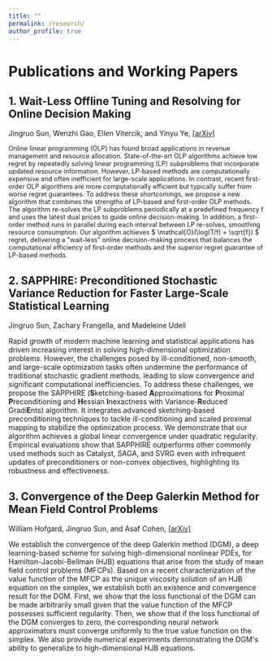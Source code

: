 ```yaml
---
title: ""
permalink: /research/
author_profile: true
---
```


# Publications and Working Papers

## 1. Wait-Less Offline Tuning and Resolving for Online Decision Making

Jingruo Sun, Wenzhi Gao, Ellen Vitercik, and Yinyu Ye, [[arXiv]](https://arxiv.org/abs/2412.09594)

<span style="font-size:90%;"> 
Online linear programming (OLP) has found broad applications in revenue management and resource allocation. State-of-the-art OLP algorithms achieve low regret by repeatedly solving linear programming (LP) subproblems that incorporate updated resource information. However, LP-based methods are computationally expensive and often inefficient for large-scale applications. In contrast, recent first-order OLP algorithms are more computationally efficient but typically suffer from worse regret guarantees. To address these shortcomings, we propose a new algorithm that combines the strengths of LP-based and first-order OLP methods. The algorithm re-solves the LP subproblems periodically at a predefined frequency f and uses the latest dual prices to guide online decision-making. In addition, a first-order method runs in parallel during each interval between LP re-solves, smoothing resource consumption. Our algorithm achieves $ \mathcal{O}(\log(T/f) + \sqrt{f}) $ regret, delivering a "wait-less" online decision-making process that balances the computational efficiency of first-order methods and the superior regret guarantee of LP-based methods. 
</span>

## 2. SAPPHIRE: Preconditioned Stochastic Variance Reduction for Faster Large-Scale Statistical Learning

Jingruo Sun, Zachary Frangella, and Madeleine Udell

Rapid growth of modern machine learning and statistical applications has driven increasing interest in solving high-dimensional optimization problems. However, the challenges posed by ill-conditioned, non-smooth, and large-scale optimization tasks often undermine the performance of traditional stochastic gradient methods, leading to slow convergence and significant computational inefficiencies. 
To address these challenges, we propose the SAPPHIRE (**S**ketching-based **A**pproximations for **P**roximal **P**reconditioning and **H**essian **I**nexactness with Variance-**R**educed Gradi**E**nts) algorithm. It integrates advanced sketching-based preconditioning techniques to tackle ill-conditioning and scaled proximal mapping to stabilize the optimization process. We demonstrate that our algorithm achieves a global linear convergence under quadratic regularity. Empirical evaluations show that SAPPHIRE outperforms other commonly used methods such as Catalyst, SAGA, and SVRG even with infrequent updates of preconditioners or non-convex objectives, highlighting its robustness and effectiveness. 

## 3. Convergence of the Deep Galerkin Method for Mean Field Control Problems

William Hofgard, Jingruo Sun, and Asaf Cohen, [[arXiv]](https://arxiv.org/abs/2405.13346)

We establish the convergence of the deep Galerkin method (DGM), a deep learning-based scheme for solving high-dimensional nonlinear PDEs, for Hamilton-Jacobi-Bellman (HJB) equations that arise from the study of mean field control problems (MFCPs). Based on a recent characterization of the value function of the MFCP as the unique viscosity solution of an HJB equation on the simplex, we establish both an existence and convergence result for the DGM. First, we show that the loss functional of the DGM can be made arbitrarily small given that the value function of the MFCP possesses sufficient regularity. Then, we show that if the loss functional of the DGM converges to zero, the corresponding neural network approximators must converge uniformly to the true value function on the simplex. We also provide numerical experiments demonstrating the DGM's ability to generalize to high-dimensional HJB equations.
